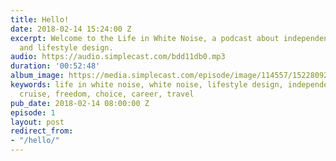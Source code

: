 ```yaml
---
title: Hello!
date: 2018-02-14 15:24:00 Z
excerpt: Welcome to the Life in White Noise, a podcast about independent work, freedom
  and lifestyle design.
audio: https://audio.simplecast.com/bdd11db0.mp3
duration: '00:52:48'
album_image: https://media.simplecast.com/episode/image/114557/1522809212-artwork.jpg
keywords: life in white noise, white noise, lifestyle design, independent work, nomad
  cruise, freedom, choice, career, travel
pub_date: 2018-02-14 08:00:00 Z
episode: 1
layout: post
redirect_from:
- "/hello/"
---
```


